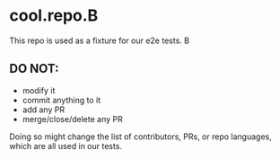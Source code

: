 # cool.repo.B

This repo is used as a fixture for our e2e tests. B

## DO NOT:

- modify it
- commit anything to it
- add any PR
- merge/close/delete any PR

Doing so might change the list of contributors, PRs, or repo languages, which are all used in our tests.

